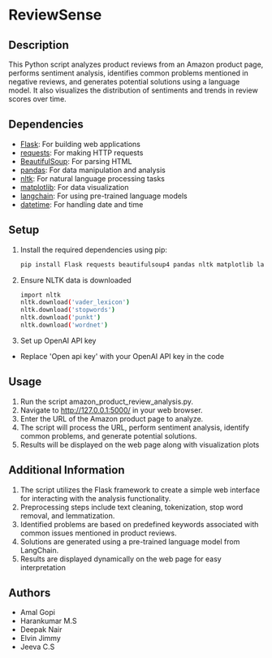 # ReviewSense

## Description
This Python script analyzes product reviews from an Amazon product page, performs sentiment analysis, identifies common problems mentioned in negative reviews, and generates potential solutions using a language model. It also visualizes the distribution of sentiments and trends in review scores over time.

## Dependencies
- [Flask](https://palletsprojects.com/p/flask/): For building web applications
- [requests](https://pypi.org/project/requests/): For making HTTP requests
- [BeautifulSoup](https://pypi.org/project/beautifulsoup4/): For parsing HTML
- [pandas](https://pypi.org/project/pandas/): For data manipulation and analysis
- [nltk](https://pypi.org/project/nltk/): For natural language processing tasks
- [matplotlib](https://pypi.org/project/matplotlib/): For data visualization
- [langchain](https://pypi.org/project/langchain/): For using pre-trained language models
- [datetime](https://docs.python.org/3/library/datetime.html): For handling date and time

## Setup
1. Install the required dependencies using pip:
   ```bash
   pip install Flask requests beautifulsoup4 pandas nltk matplotlib langchain
2. Ensure NLTK data is downloaded
   ```bash
   import nltk
   nltk.download('vader_lexicon')
   nltk.download('stopwords')
   nltk.download('punkt')
   nltk.download('wordnet')
3. Set up OpenAI API key
  - Replace 'Open api key' with your OpenAI API key in the code

## Usage
1. Run the script amazon_product_review_analysis.py.
2. Navigate to http://127.0.0.1:5000/ in your web browser.
3. Enter the URL of the Amazon product page to analyze.
4. The script will process the URL, perform sentiment analysis, identify common problems, and generate potential solutions.
5. Results will be displayed on the web page along with visualization plots

## Additional Information
1. The script utilizes the Flask framework to create a simple web interface for interacting with the analysis functionality.
2. Preprocessing steps include text cleaning, tokenization, stop word removal, and lemmatization.
3. Identified problems are based on predefined keywords associated with common issues mentioned in product reviews.
4. Solutions are generated using a pre-trained language model from LangChain.
5. Results are displayed dynamically on the web page for easy interpretation

## Authors
- Amal Gopi
- Harankumar M.S
- Deepak Nair
- Elvin Jimmy
- Jeeva C.S
   

